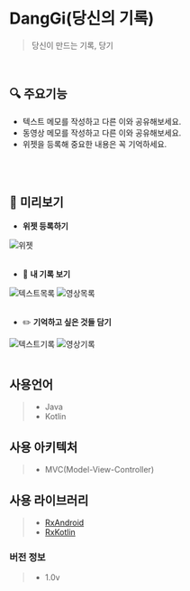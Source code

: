 # DangGi(당신의 기록)
> 당신이 만드는 기록, 당기 

<br/>

## :mag: 주요기능
* 텍스트 메모를 작성하고 다른 이와 공유해보세요.
* 동영상 메모를 작성하고 다른 이와 공유해보세요.
* 위젯을 등록해 중요한 내용은 꼭 기억하세요.

<br></br>
## :iphone: 미리보기
* **위젯 등록하기**

![위젯](./screenshot/위젯.jpg)
<br></br>

* :page_with_curl: **내 기록 보기**

![텍스트목록](./screenshot/목록_텍스트.jpg)
![영상목록](./screenshot/목록_영상.jpg)
<br></br>

* :pencil2: **기억하고 싶은 것들 담기**

![텍스트기록](./screenshot/기록하기_텍스트.jpg)
![영상기록](./screenshot/기록하기_영상.jpg)
<br></br>

## 사용언어
>* Java
>* Kotlin

## 사용 아키텍처
>* MVC(Model-View-Controller)

## 사용 라이브러리
>* [RxAndroid](https://github.com/ReactiveX/RxAndroid)
>* [RxKotlin](https://github.com/ReactiveX/RxKotlin)

### 버전 정보
>* 1.0v

